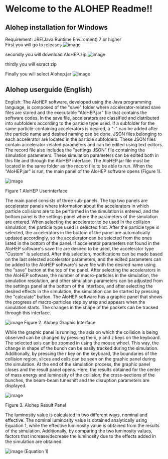 # Welcome to the ALOHEP Readme!!

## Alohep installation for Windows

Requirement: JRE(Java Runtime Enviroment) 7 or higher  
First you will go to releases 
![image](https://user-images.githubusercontent.com/102833131/213984651-2e7cebfe-6096-4ab6-8279-ef8a54ebb867.png)

secondly you will download AloHEP.zip
![image](https://user-images.githubusercontent.com/102833131/213984943-bd7073f3-b6ee-4447-8359-cc647c620bc0.png)

thirdly you will exract zip 

Finally you will select Alohep.jar
![image](https://user-images.githubusercontent.com/102833131/213985244-7959dedf-10cb-4f92-9b35-7ac6f5c3d00d.png)


## Alohep userguide (English)
English: The AloHEP software, developed using the Java programming language, is composed of the "save" folder where accelerator-related save files are stored and the executable "AloHEP.jar" file that contains the software codes. In the save file, accelerators are classified and distributed into subfolders according to the particle type used. If a subfolder for the same particle-containing accelerators is desired, a "-" can be added after the particle name and desired naming can be done. JSON files belonging to each accelerator are located in the particle subfolders. These JSON files contain accelerator-related parameters and can be edited using text editors. The record file also includes the "settings.JSON" file containing the simulation parameters. These simulation parameters can be edited both in this file and through the AloHEP interface. The AloHEP.jar file must be located in the same folder as the record file to be able to run. When the "AloHEP.jar" is run, the main panel of the AloHEP software opens (Figure 1).

![image](https://user-images.githubusercontent.com/102833131/213978632-c10b790e-43cf-41b6-baa7-f3cacdaaa679.png)

Figure 1 AloHEP Userinterface

The main panel consists of three sub-panels. The top two panels are accelerator panels where information about the accelerators in which particle collisions are to be performed in the simulation is entered, and the bottom panel is the settings panel where the parameters of the simulation are entered. When selecting the accelerator to be used in the collision simulation, the particle type used is selected first. After the particle type is selected, the accelerators in the bottom of the panel are automatically updated accordingly, so the accelerator can be selected from the ones listed in the bottom of the panel. If accelerator parameters not found in the AloHEP software's save file are desired to be used, the accelerator type "Custom" is selected. After this selection, modifications can be made based on the last selected accelerator parameters, and the edited parameters can be added to the AloHEP software's save file with the desired name using the "save" button at the top of the panel. After selecting the accelerators in the AloHEP software, the number of macro-particles in the simulation, the simulation resolution, and other simulation parameters can be adjusted from the settings panel at the bottom of the interface, and after selecting the desired effects in the simulation, the simulation can be started by pressing the "calculate" button. The AloHEP software has a graphic panel that shows the progress of macro-particles step by step and appears when the simulation starts. The changes in the shape of the packets can be tracked through this interface.

![image](https://user-images.githubusercontent.com/102833131/213979261-b313f598-8ed5-42b0-a934-eb36ee889cd5.png)
Figure 2. Alohep Graphic Interface

While the graphic panel is running, the axis on which the collision is being observed can be changed by pressing the x, y and z keys on the keyboard. The selected axis can be zoomed in  using the mouse wheel. This way, the change in shape of the bunch can be easily tracked during the simulation. Additionally, by pressing the r key on the keyboard, the boundaries of the collision region, slices and cells can be seen on the graphic panel during the simulation. At the end of the simulation process, the graphic panel closes and the result panel opens. Here, the results obtained for the center of mass energy and luminosity of the collision; the cross-sections of the bunches, the beam-beam tuneshift and the disruption parameters are displayed.

![image](https://user-images.githubusercontent.com/102833131/213979993-2e0b15a5-b228-4281-aa76-072ccd0ee5c1.png)

Figure 3. Alohep Result Panel

 The luminosity value is calculated in two different ways, nominal and effective. The nominal luminosity value is obtained analytically using Equation 1, while the effective luminosity value is obtained from the results of the simulation. Additionally, by comparing the two luminosity values, factors that increase/decrease the luminosity due to the effects added in the simulation are obtained.

![image](https://user-images.githubusercontent.com/102833131/213977517-c75a03a4-9241-45ef-aecf-7b7e2c56745a.png)                         (Equation 1)
